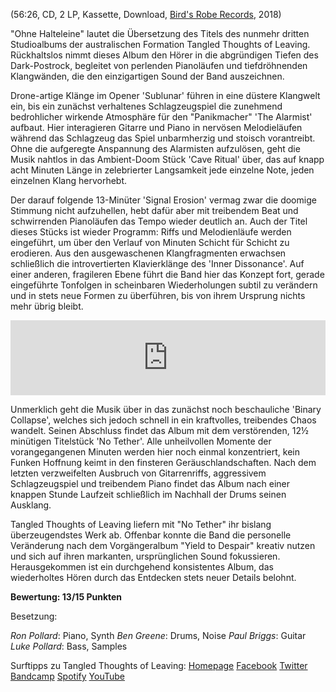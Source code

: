 (56:26, CD, 2 LP, Kassette, Download, <a href="http://www.birdsrobe.com/">Bird's Robe Records</a>, 2018)

"Ohne Halteleine" lautet die Übersetzung des Titels des nunmehr dritten Studioalbums der australischen Formation Tangled Thoughts of Leaving. Rückhaltslos nimmt dieses Album den Hörer in die abgründigen Tiefen des Dark-Postrock, begleitet von perlenden Pianoläufen und tiefdröhnenden Klangwänden, die den einzigartigen Sound der Band auszeichnen.

Drone-artige Klänge im Opener 'Sublunar' führen in eine düstere Klangwelt ein, bis ein zunächst verhaltenes Schlagzeugspiel die zunehmend bedrohlicher wirkende Atmosphäre für den "Panikmacher" 'The Alarmist' aufbaut. Hier interagieren Gitarre und Piano in nervösen Melodieläufen während das Schlagzeug das Spiel unbarmherzig und stoisch vorantreibt. Ohne die aufgeregte Anspannung des Alarmisten aufzulösen, geht die Musik nahtlos in das Ambient-Doom Stück 'Cave Ritual' über, das auf knapp acht Minuten Länge in zelebrierter Langsamkeit jede einzelne Note, jeden einzelnen Klang hervorhebt.

Der darauf folgende 13-Minüter 'Signal Erosion' vermag zwar die doomige Stimmung nicht aufzuhellen, hebt dafür aber mit treibendem Beat und schwirrenden Pianoläufen das Tempo wieder deutlich an. Auch der Titel dieses Stücks ist wieder Programm: Riffs und Melodienläufe werden eingeführt, um über den Verlauf von Minuten Schicht für Schicht zu erodieren. Aus den ausgewaschenen Klangfragmenten erwachsen schließlich die introvertierten Klavierklänge des 'Inner Dissonance'. Auf einer anderen, fragileren Ebene führt die Band hier das Konzept fort, gerade eingeführte Tonfolgen in scheinbaren Wiederholungen subtil zu verändern und in stets neue Formen zu überführen, bis von ihrem Ursprung nichts mehr übrig bleibt.

<iframe style="border: 0; width: 100%; height: 120px;" src="http://bandcamp.com/EmbeddedPlayer/album=2116221029/size=large/bgcol=ffffff/linkcol=0687f5/tracklist=false/artwork=small/transparent=true/" seamless><a href="http://music.tangledthoughtsofleaving.com/album/no-tether">No Tether by Tangled Thoughts of Leaving</a></iframe>

Unmerklich geht die Musik über in das zunächst noch beschauliche 'Binary Collapse', welches sich jedoch schnell in ein kraftvolles, treibendes Chaos wandelt. Seinen Abschluss findet das Album mit dem verstörenden, 12½ minütigen Titelstück 'No Tether'. Alle unheilvollen Momente der vorangegangenen Minuten werden hier noch einmal konzentriert, kein Funken Hoffnung keimt in den finsteren Geräuschlandschaften. Nach dem letzten verzweifelten Ausbruch von Gitarrenriffs, aggressivem Schlagzeugspiel und treibendem Piano findet das Album nach einer knappen Stunde Laufzeit schließlich im Nachhall der Drums seinen Ausklang. 

Tangled Thoughts of Leaving liefern mit "No Tether" ihr bislang überzeugendstes Werk ab. Offenbar konnte die Band die personelle Veränderung nach dem Vorgängeralbum "Yield to Despair" kreativ nutzen und sich auf ihren markanten, ursprünglichen Sound fokussieren. Herausgekommen ist ein durchgehend konsistentes Album, das wiederholtes Hören durch das Entdecken stets neuer Details belohnt.

<strong>Bewertung: 13/15 Punkten</strong> 

Besetzung:

<em>Ron Pollard</em>: Piano, Synth
<em>Ben Greene</em>: Drums, Noise
<em>Paul Briggs</em>: Guitar
<em>Luke Pollard</em>: Bass, Samples


Surftipps zu Tangled Thoughts of Leaving:
<a href="http://tangledthoughtsofleaving.com/" target="_blank">Homepage</a>
<a href="http://www.facebook.com/TangledThoughtsOfLeaving" target="_blank">Facebook</a>
<a href="http://www.twitter.com/tangledtol" target="_blank">Twitter</a> 
<a href="http://music.tangledthoughtsofleaving.com/" target="_blank">Bandcamp</a>
<a href="https://open.spotify.com/artist/7aCP1CFpLZgENCypyffjuI?si=eaQ59OE8Tc2vOe61QX45yQ" target="_blank">Spotify</a>
<a href="https://www.youtube.com/watch?v=gU7DpF2VF6c" target="_blank">YouTube</a>
